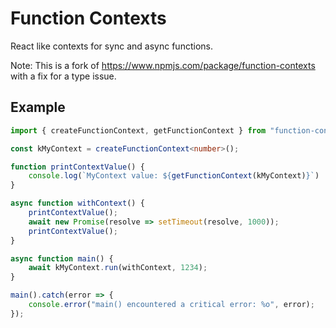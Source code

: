 # Function Contexts
React like contexts for sync and async functions.

Note: This is a fork of https://www.npmjs.com/package/function-contexts with
a fix for a type issue.

## Example
```ts
import { createFunctionContext, getFunctionContext } from "function-contexts";

const kMyContext = createFunctionContext<number>();

function printContextValue() {
    console.log(`MyContext value: ${getFunctionContext(kMyContext)}`)
}

async function withContext() {
    printContextValue();
    await new Promise(resolve => setTimeout(resolve, 1000));
    printContextValue();
}

async function main() {
    await kMyContext.run(withContext, 1234);
}

main().catch(error => {
    console.error("main() encountered a critical error: %o", error);
});
```